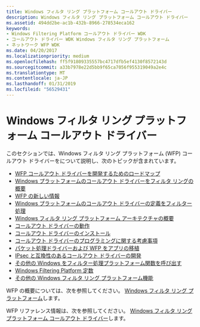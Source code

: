 ```yaml
---
title: Windows フィルタ リング プラットフォーム コールアウト ドライバー
description: Windows フィルタ リング プラットフォーム コールアウト ドライバー
ms.assetid: 494dd2be-ac1b-432b-8966-278534eca162
keywords:
- Windows Filtering Platform コールアウト ドライバー WDK
- コールアウト ドライバー WDK Windows フィルタ リング プラットフォーム
- ネットワーク WFP WDK
ms.date: 04/20/2017
ms.localizationpriority: medium
ms.openlocfilehash: ff5f91809335557bc4717dfb5ef4130f8572143d
ms.sourcegitcommit: a33b7978e22d5bb9f65ca7056f955319049a2e4c
ms.translationtype: MT
ms.contentlocale: ja-JP
ms.lasthandoff: 01/31/2019
ms.locfileid: "56529431"
---
```

# <a name="windows-filtering-platform-callout-drivers"></a>Windows フィルタ リング プラットフォーム コールアウト ドライバー


このセクションでは、Windows フィルタ リング プラットフォーム (WFP) コールアウト ドライバーをについて説明し、次のトピックが含まれています。

-   [WFP コールアウト ドライバーを開発するためのロードマップ](roadmap-for-developing-wfp-callout-drivers.md)
-   [Windows プラットフォームのコールアウト ドライバーをフィルタ リングの概要](introduction-to-windows-filtering-platform-callout-drivers.md)
-   [WFP の新しい情報](new-information-for-wfp.md)
-   [Windows プラットフォームのコールアウト ドライバーの定義をフィルター処理](wfp-callout-drivers-definitions.md)
-   [Windows フィルタ リング プラットフォーム アーキテクチャの概要](windows-filtering-platform-architecture-overview.md)
-   [コールアウト ドライバーの動作](callout-driver-operations.md)
-   [コールアウト ドライバーのインストール](callout-driver-installation.md)
-   [コールアウト ドライバーのプログラミングに関する考慮事項](callout-driver-programming-considerations.md)
-   [パケット処理ドライバーおよび WFP をアプリの移植](porting-packet-processing-drivers-and-apps-to-wfp.md)
-   [IPsec と互換性のあるコールアウト ドライバーの開発](developing-ipsec-compatible-callout-drivers.md)
-   [その他の Windows をフィルター処理プラットフォーム関数を呼び出す](calling-other-windows-filtering-platform-functions.md)
-   [Windows Filtering Platform 定数](windows-filtering-platform-constants.md)
-   [その他の Windows フィルタ リング プラットフォーム機能](other-windows-filtering-platform-functions.md)

WFP の概要については、次を参照してください。 [Windows フィルタ リング プラットフォーム](https://msdn.microsoft.com/library/windows/desktop/aa366510)します。

WFP リファレンス情報は、次を参照してください。 [Windows フィルタ リング プラットフォーム コールアウト ドライバー](https://msdn.microsoft.com/library/windows/hardware/ff571067)します。

 

 





